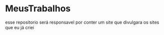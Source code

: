 # MeusTrabalhos
 esse repositorio será responsavel por conter um site que divulgara os sites que eu já criei
